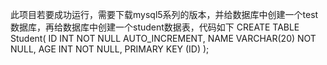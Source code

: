 此项目若要成功运行，需要下载mysql5系列的版本，并给数据库中创建一个test数据库，再给数据库中创建一个student数据表，代码如下
CREATE TABLE Student(
   ID   INT NOT NULL AUTO_INCREMENT,
   NAME VARCHAR(20) NOT NULL,
   AGE  INT NOT NULL,
   PRIMARY KEY (ID)
);
